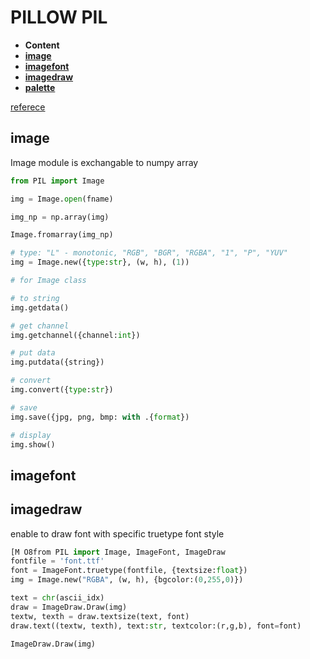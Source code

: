 # PILLOW PIL

* **Content**  
* **[image](#image)**  
* **[imagefont](#imagefont)**  
* **[imagedraw](#imagedraw)**  
* **[palette](#palette)**  

[referece](d)

## image  

Image module is exchangable to numpy array  

```python 
from PIL import Image  

img = Image.open(fname)

img_np = np.array(img)

Image.fromarray(img_np)

# type: "L" - monotonic, "RGB", "BGR", "RGBA", "1", "P", "YUV"    
img = Image.new({type:str}, (w, h), (1))

# for Image class  

# to string 
img.getdata()

# get channel 
img.getchannel({channel:int})

# put data  
img.putdata({string})  

# convert 
img.convert({type:str})  

# save  
img.save({jpg, png, bmp: with .{format})

# display
img.show()

```  

## imagefont  

## imagedraw 


enable to draw font with specific truetype font style  

```python  
[M O8from PIL import Image, ImageFont, ImageDraw  
fontfile = 'font.ttf'
font = ImageFont.truetype(fontfile, {textsize:float})
img = Image.new("RGBA", (w, h), {bgcolor:(0,255,0)})

text = chr(ascii_idx)
draw = ImageDraw.Draw(img)
textw, texth = draw.textsize(text, font)
draw.text((textw, texth), text:str, textcolor:(r,g,b), font=font)

ImageDraw.Draw(img)
```



